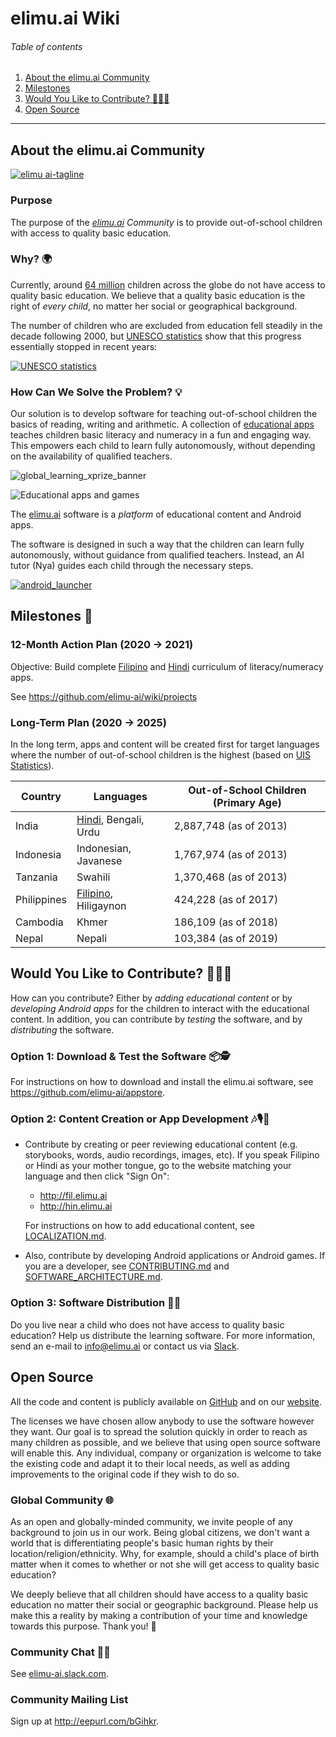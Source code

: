 # elimu.ai Wiki

###### Table of contents
  1. [About the elimu.ai Community](#about)
  1. [Milestones](#milestones)
  1. [Would You Like to Contribute? 👩🏽‍💻](#contribute)
  1. [Open Source](#open-source)


---


<a name="about"></a>
## About the elimu.ai Community

[
  ![elimu ai-tagline](https://user-images.githubusercontent.com/15718174/54360503-e8e88980-465c-11e9-9792-32b513105cf3.png)
](http://elimu.ai)

### Purpose

The purpose of the _[elimu.ai](http://elimu.ai) Community_ is to provide out-of-school children with access to quality basic education.

### Why? 🌍

Currently, around [64 million](http://uis.unesco.org/en/news/new-education-data-sdg-4-and-more) children across the globe do not have access to quality basic education. We believe that a quality basic education is the right of _every child_, no matter her social or geographical background.

The number of children who are excluded from education fell steadily in the decade following 2000, but [UNESCO statistics](http://uis.unesco.org/en/news/new-education-data-sdg-4-and-more) show that this progress essentially stopped in recent years:

[
  ![UNESCO statistics](https://user-images.githubusercontent.com/15718174/82108940-1b13e080-9765-11ea-8c51-e7a15ca7690b.png)
](http://uis.unesco.org/en/news/new-education-data-sdg-4-and-more)

### How Can We Solve the Problem? 💡

Our solution is to develop software for teaching out-of-school children the basics of reading, writing and arithmetic. A collection of [educational apps](http://elimu.ai) teaches children basic literacy and numeracy in a fun and engaging way. This empowers each child to learn fully autonomously, without depending on the availability of qualified teachers.

![global_learning_xprize_banner](https://user-images.githubusercontent.com/15718174/82724725-b8918600-9d0a-11ea-9775-76f653fa2a9c.jpg)

![Educational apps and games](https://user-images.githubusercontent.com/15718174/82109205-c3767480-9766-11ea-947b-fa53cfcba767.png)

The [elimu.ai](http://elimu.ai) software is a _platform_ of educational content and Android apps.

The software is designed in such a way that the children can learn fully autonomously, without guidance from qualified teachers. Instead, an AI tutor (Nya) guides each child through the necessary steps.

[![android_launcher](https://user-images.githubusercontent.com/15718174/82110563-ea867380-9771-11ea-8703-d63e381001eb.gif)](https://github.com/elimu-ai/launcher)


<a name="milestones"></a>
## Milestones 📆

### 12-Month Action Plan (2020 → 2021)

Objective: Build complete [Filipino](http://fil.elimu.ai) and [Hindi](http://hin.elimu.ai) curriculum of literacy/numeracy apps.

See https://github.com/elimu-ai/wiki/projects

### Long-Term Plan (2020 → 2025)

In the long term, apps and content will be created first for target languages where the number of out-of-school children is the highest (based on [UIS Statistics](http://data.uis.unesco.org/)).

Country | Languages | Out-of-School Children (Primary Age)
------------ | ------------- | -------------
India | [Hindi](http://hin.elimu.ai), Bengali, Urdu | 2,887,748 (as of 2013)
Indonesia | Indonesian, Javanese | 1,767,974 (as of 2013)
Tanzania | Swahili | 1,370,468 (as of 2013)
Philippines | [Filipino](http://fil.elimu.ai), Hiligaynon | 424,228 (as of 2017)
Cambodia | Khmer | 186,109 (as of 2018)
Nepal | Nepali | 103,384 (as of 2019)


<a name="contribute"></a>
## Would You Like to Contribute? 👩🏽‍💻

How can you contribute? Either by _adding educational content_ or by _developing Android apps_ for the children to interact with the educational content. In addition, you can contribute by _testing_ the software, and by _distributing_ the software.

### Option 1: Download & Test the Software 📦🕵️

For instructions on how to download and install the elimu.ai software, see https://github.com/elimu-ai/appstore.

### Option 2: Content Creation or App Development 🎶🎙️📱

  * Contribute by creating or peer reviewing educational content (e.g. storybooks, words, audio recordings, images, etc). If you speak Filipino or Hindi as your mother tongue, go to the website matching your language and then click "Sign On":

    * http://fil.elimu.ai
    * http://hin.elimu.ai

    For instructions on how to add educational content, see [LOCALIZATION.md](LOCALIZATION.md).

  * Also, contribute by developing Android applications or Android games. If you are a developer, see [CONTRIBUTING.md](CONTRIBUTING.md) and [SOFTWARE_ARCHITECTURE.md](SOFTWARE_ARCHITECTURE.md).

### Option 3: Software Distribution 🚗💨

Do you live near a child who does not have access to quality basic education? Help us distribute the learning software. For more information, send an e-mail to info@elimu.ai or contact us via [Slack](https://join.slack.com/t/elimu-ai/shared_invite/zt-eoc921ow-0cfjATlIF2X~zHhSgSyaAw).


<a name="open-source"></a>
## Open Source

All the code and content is publicly available on [GitHub](https://github.com/elimu-ai) and on our [website](http://elimu.ai). 

The licenses we have chosen allow anybody to use the software however they want. Our goal is to spread the solution quickly in order to reach as many children as possible, and we believe that using open source software will enable this. Any individual, company or organization is welcome to take the existing code and adapt it to their local needs, as well as adding improvements to the original code if they wish to do so.

### Global Community 🌐

As an open and globally-minded community, we invite people of any background to join us in our work. Being global citizens, we don't want a world that is differentiating people's basic human rights by their location/religion/ethnicity. Why, for example, should a child's place of birth matter when it comes to whether or not she will get access to quality basic education?

We deeply believe that all children should have access to a quality basic education no matter their social or geographic background. Please help us make this a reality by making a contribution of your time and knowledge towards this purpose. Thank you! 💜

### Community Chat 👋🏽	
See [elimu-ai.slack.com](https://join.slack.com/t/elimu-ai/shared_invite/zt-eoc921ow-0cfjATlIF2X~zHhSgSyaAw).	

### Community Mailing List
Sign up at http://eepurl.com/bGihkr.
